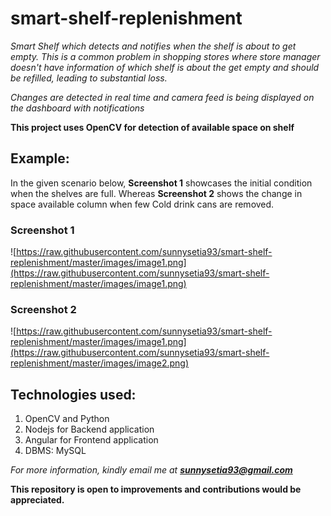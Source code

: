 # smart-shelf-replenishment

*Smart Shelf which detects and notifies when the shelf is about to get empty. This is a common problem in shopping
stores where store manager doesn't have information of which shelf is about the get empty and should be refilled, leading
to substantial loss.*

*Changes are detected in real time and camera feed is being displayed on the dashboard with notifications*

**This project uses OpenCV for detection of available space on shelf**

## Example: 
In the given scenario below, **Screenshot 1** showcases the initial condition when the shelves are full.
Whereas **Screenshot 2** shows the change in space available column when few Cold drink cans are removed. 

### Screenshot 1
![https://raw.githubusercontent.com/sunnysetia93/smart-shelf-replenishment/master/images/image1.png](https://raw.githubusercontent.com/sunnysetia93/smart-shelf-replenishment/master/images/image1.png)
### Screenshot 2
![https://raw.githubusercontent.com/sunnysetia93/smart-shelf-replenishment/master/images/image1.png](https://raw.githubusercontent.com/sunnysetia93/smart-shelf-replenishment/master/images/image2.png)


## Technologies used:

1. OpenCV and Python
2. Nodejs for Backend application
3. Angular for Frontend application
4. DBMS: MySQL

*For more information, kindly email me at **sunnysetia93@gmail.com***

**This repository is open to improvements and contributions would be appreciated.**


